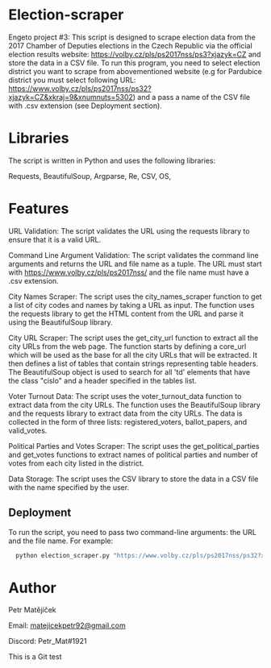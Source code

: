 # Election-scraper
Engeto project #3: This script is designed to scrape election data from the 2017 Chamber of Deputies elections in the Czech Republic via the official election results website: https://volby.cz/pls/ps2017nss/ps3?xjazyk=CZ and store the data in a CSV file. To run this program, you need to select election district you want to scrape from abovementioned website (e.g for Pardubice district you must select following URL: https://www.volby.cz/pls/ps2017nss/ps32?xjazyk=CZ&xkraj=9&xnumnuts=5302) and a pass a name of the CSV file with .csv extension (see Deployment section).

# Libraries
The script is written in Python and uses the following libraries:

Requests, BeautifulSoup, Argparse, Re, CSV, OS,

# Features

URL Validation: The script validates the URL using the requests library to ensure that it is a valid URL.

Command Line Argument Validation: The script validates the command line arguments and returns the URL and file name as a tuple. The URL must start with https://www.volby.cz/pls/ps2017nss/ and the file name must have a .csv extension.

City Names Scraper: The script uses the city_names_scraper function to get a list of city codes and names by taking a URL as input. The function uses the requests library to get the HTML content from the URL and parse it using the BeautifulSoup library.

City URL Scraper: The script uses the get_city_url function to extract all the city URLs from the web page. The function starts by defining a core_url which will be used as the base for all the city URLs that will be extracted. It then defines a list of tables that contain strings representing table headers. The BeautifulSoup object is used to search for all 'td' elements that have the class "cislo" and a header specified in the tables list.

Voter Turnout Data: The script uses the voter_turnout_data function to extract data from the city URLs. The function uses the BeautifulSoup library and the requests library to extract data from the city URLs. The data is collected in the form of three lists: registered_voters, ballot_papers, and valid_votes.

Political Parties and Votes Scraper: The script uses the get_political_parties and get_votes functions to extract names of political parties and number of votes from each city listed in the district.

Data Storage: The script uses the CSV library to store the data in a CSV file with the name specified by the user.

## Deployment

To run the script, you need to pass two command-line arguments: the URL and the file name. For example:

```bash
  python election_scraper.py "https://www.volby.cz/pls/ps2017nss/ps32?xjazyk=CZ&xkraj=12&xnumnuts=7101" file_name.csv

```

# Author
 
 Petr Matějíček
 
 Email: matejicekpetr92@gmail.com
 
 Discord: Petr_Mat#1921

This is a Git test 